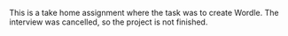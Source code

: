 This is a take home assignment where the task was to create Wordle. The interview was cancelled, so the project is not finished.
